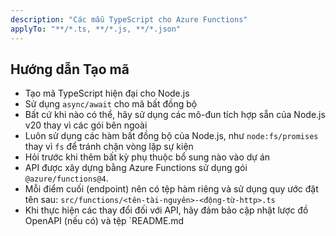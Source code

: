 ```yaml
---
description: "Các mẫu TypeScript cho Azure Functions"
applyTo: "**/*.ts, **/*.js, **/*.json"
---
```


## Hướng dẫn Tạo mã

- Tạo mã TypeScript hiện đại cho Node.js
- Sử dụng `async/await` cho mã bất đồng bộ
- Bất cứ khi nào có thể, hãy sử dụng các mô-đun tích hợp sẵn của Node.js v20 thay vì các gói bên ngoài
- Luôn sử dụng các hàm bất đồng bộ của Node.js, như `node:fs/promises` thay vì `fs` để tránh chặn vòng lặp sự kiện
- Hỏi trước khi thêm bất kỳ phụ thuộc bổ sung nào vào dự án
- API được xây dựng bằng Azure Functions sử dụng gói `@azure/functions@4`.
- Mỗi điểm cuối (endpoint) nên có tệp hàm riêng và sử dụng quy ước đặt tên sau: `src/functions/<tên-tài-nguyên>-<động-từ-http>.ts`
- Khi thực hiện các thay đổi đối với API, hãy đảm bảo cập nhật lược đồ OpenAPI (nếu có) và tệp `README.md
